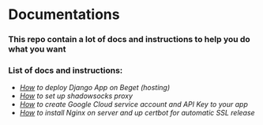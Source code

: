 # Documentations

### This repo contain a lot of docs and instructions to help you do what you want

### List of docs and instructions:

- _[How](./BegetDjango) to deploy Django App on Beget (hosting)_
- _[How](./ShadowsocksInstallaiton) to set up shadowsocks proxy_
- _[How](./GetGoogleAPIKey) to create Google Cloud service account and API Key to your app_
- _[How](./NginxSSL) to install Nginx on server and up certbot for automatic SSL release_

